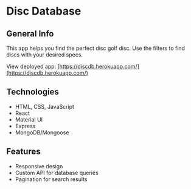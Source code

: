 # Disc Database

## General Info

This app helps you find the perfect disc golf disc. Use the filters to find discs with your desired specs.

View deployed app: 
[https://discdb.herokuapp.com/](https://discdb.herokuapp.com/)

## Technologies

- HTML, CSS, JavaScript
- React
- Material UI
- Express
- MongoDB/Mongoose

## Features

- Responsive design
- Custom API for database queries
- Pagination for search results
